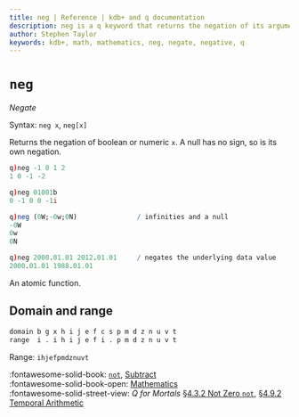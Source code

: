 ```yaml
---
title: neg | Reference | kdb+ and q documentation
description: neg is a q keyword that returns the negation of its argument. 
author: Stephen Taylor
keywords: kdb+, math, mathematics, neg, negate, negative, q
---
```

# `neg`

_Negate_



Syntax: `neg x`, `neg[x]`

Returns the negation of boolean or numeric `x`. 
A null has no sign, so is its own negation. 

```q
q)neg -1 0 1 2
1 0 -1 -2

q)neg 01001b
0 -1 0 0 -1i

q)neg (0W;-0w;0N)               / infinities and a null
-0W
0w
0N

q)neg 2000.01.01 2012.01.01     / negates the underlying data value
2000.01.01 1988.01.01
```

An atomic function.


## Domain and range

```txt
domain b g x h i j e f c s p m d z n u v t
range  i . i h i j e f i . p m d z n u v t
```

Range: `ihjefpmdznuvt`


:fontawesome-solid-book:
[`not`](not.md), 
[Subtract](subtract.md) 
<br>
:fontawesome-solid-book-open:
[Mathematics](../basics/math.md)
<br>
:fontawesome-solid-street-view:
_Q for Mortals_
[§4.3.2 Not Zero `not`](/q4m3//4_Operators/#431-equality-and-disequality), 
[§4.9.2 Temporal Arithmetic](/q4m3/4_Operators/#492-temporal-arithmetic)
